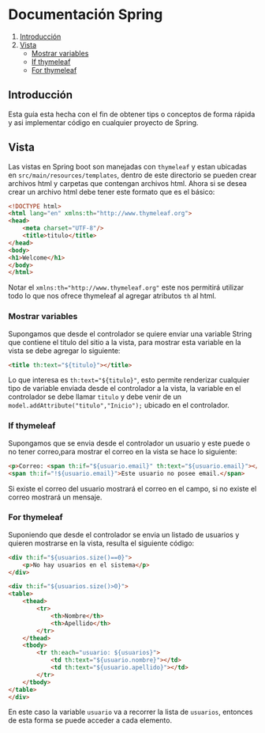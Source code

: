 # Documentación Spring

1. [Introducción](#TOC-introduccion)
2. [Vista](#TOC-vista)
   * [Mostrar variables](#TOC-variables)
   * [If thymeleaf](#TOC-if)
   * [For thymeleaf](#TOC-for)

## <a name="TOC-introduccion"></a>Introducción
Esta guía esta hecha con el fin de obtener tips o conceptos de forma rápida y asi implementar código en cualquier proyecto de Spring.

## <a name="TOC-vista"></a>Vista
Las vistas en Spring boot son manejadas con `thymeleaf` y estan ubicadas en `src/main/resources/templates`, dentro de este directorio
se pueden crear archivos html y carpetas que contengan archivos html. Ahora si se desea crear un archivo html debe tener este formato
que es el básico:
```html
<!DOCTYPE html>
<html lang="en" xmlns:th="http://www.thymeleaf.org">
<head>
    <meta charset="UTF-8"/>
    <title>titulo</title>
</head>
<body>
<h1>Welcome</h1>
</body>
</html>
```
Notar el `xmlns:th="http://www.thymeleaf.org"` este nos permitirá utilizar todo lo que nos ofrece thymeleaf al agregar atributos `th`
al html.

### <a name="TOC-variable"></a>Mostrar variables
Supongamos que desde el controlador se quiere  enviar una variable String que contiene el titulo del sitio a la vista, para mostrar
esta variable en la vista se debe agregar lo siguiente:
```html
<title th:text="${titulo}"></title>
```
Lo que interesa es `th:text="${titulo}"`, esto permite renderizar cualquier tipo de variable enviada desde el controlador a la vista,
la variable en el controlador se debe llamar `titulo` y debe venir de un `model.addAttribute("titulo","Inicio");` ubicado en el controlador.
### <a name="TOC-if"></a>If thymeleaf
Supongamos que se envia desde el controlador un usuario y este puede o no tener correo,para mostrar el correo en la vista se hace
lo siguiente:
```html
<p>Correo: <span th:if="${usuario.email}" th:text="${usuario.email}"></span></p>
<span th:if="!${usuario.email}">Este usuario no posee email.</span>
```
Si existe el correo del usuario mostrará el correo en el campo, si no existe el correo mostrará un mensaje.
### <a name="TOC-for"></a>For thymeleaf
Suponiendo que desde el controlador se envia un listado de usuarios y quieren mostrarse en la vista, resulta el siguiente
código:
```html
<div th:if="${usuarios.size()==0}">
    <p>No hay usuarios en el sistema</p>
</div>

<div th:if="${usuarios.size()>0}">
<table>
    <thead>
        <tr>
            <th>Nombre</th>
            <th>Apellido</th>
        </tr>
    </thead>
    <tbody>
        <tr th:each="usuario: ${usuarios}">
            <td th:text="${usuario.nombre}"></td>
            <td th:text="${usuario.apellido}"></td>
        </tr>
    </tbody>
</table>
</div>
```
En este caso la variable `usuario` va a recorrer la lista de `usuarios`, entonces de esta forma se puede acceder a cada elemento.

